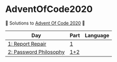 # AdventOfCode2020

🎄 Solutions to [Advent Of Code 2020](https://adventofcode.com/2020) 🎄

| Day | Part | Language |
|-----|------|----------|
|[1: Report Repair](https://adventofcode.com/2020/day/1)|[1](/puzzle1/Program.cs)
|[2: Password Philosophy](https://adventofcode.com/2020/day/2)|[1+2](/puzzle2/Program.cs)
